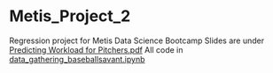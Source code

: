 # Metis_Project_2
Regression project for Metis Data Science Bootcamp
Slides are under [Predicting Workload for Pitchers.pdf](/Predicting%Workload%for%Pitchers.pdf)
All code in [data_gathering_baseballsavant.ipynb](/data_gathering_baseballsavant.ipynb)
